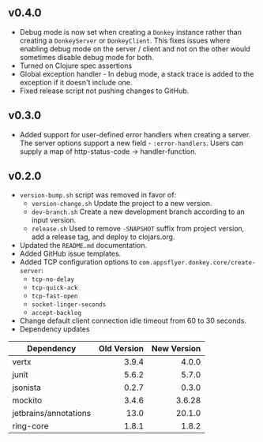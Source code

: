 ## v0.4.0

- Debug mode is now set when creating a `Donkey` instance rather than creating
  a `DonkeyServer` or `DonkeyClient`. This fixes issues where enabling debug
  mode on the server / client and not on the other would sometimes disable debug
  mode for both.
- Turned on Clojure spec assertions
- Global exception handler - In debug mode, a stack trace is added to the
  exception if it doesn't include one.
- Fixed release script not pushing changes to GitHub.

## v0.3.0

- Added support for user-defined error handlers when creating a server. The
  server options support a new field - `:error-handlers`. Users can supply a map
  of http-status-code -> handler-function.

## v0.2.0

- `version-bump.sh` script was removed in favor of:
    - `version-change.sh` Update the project to a new version.
    - `dev-branch.sh` Create a new development branch according to an input
      version.
    - `release.sh` Used to remove `-SNAPSHOT` suffix from project version, add a
      release tag, and deploy to clojars.org.
- Updated the `README.md` documentation.
- Added GitHub issue templates.
- Added TCP configuration options to `com.appsflyer.donkey.core/create-server`:
    - `tcp-no-delay`
    - `tcp-quick-ack`
    - `tcp-fast-open`
    - `socket-linger-seconds`
    - `accept-backlog`
- Change default client connection idle timeout from 60 to 30 seconds.
- Dependency updates

| Dependency | Old Version | New Version |
| ------- | -----: | -----: |
| vertx | 3.9.4 | 4.0.0 |
| junit | 5.6.2 | 5.7.0 |
| jsonista | 0.2.7 | 0.3.0 |
| mockito | 3.4.6 | 3.6.28 |
| jetbrains/annotations | 13.0 | 20.1.0 |
| ring-core | 1.8.1 | 1.8.2 |

